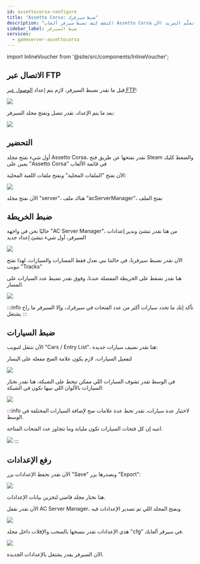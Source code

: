 ```yaml
---
id: assettocorsa-configure
title: "Assetto Corsa: ضبط سيرفرك"
description: "اكتشف كيف تضبط سيرفر ألعاب Assetto Corsa الخاص بك مع خرائط وسيارات مخصصة لتجربة لعب مثالية → تعلّم المزيد الآن"
sidebar_label: ضبط السيرفر
services:
  - gameserver-assettocorsa
---
```


import InlineVoucher from '@site/src/components/InlineVoucher';

<InlineVoucher />

## الاتصال عبر FTP

قبل ما نقدر نضبط السيرفر، لازم يتم إعداد [الوصول عبر FTP](gameserver-ftpaccess.md):

![](https://screensaver01.zap-hosting.com/index.php/s/GdzeM4wyAGtGk8e/preview)

بعد ما يتم الإعداد، تقدر تتصل وتفتح مجلد السيرفر:

![](https://screensaver01.zap-hosting.com/index.php/s/dkSSLWF5QGGf4yR/preview)


## التحضير

أول شيء نفتح مجلد Assetto Corsa، نقدر نفتحها عن طريق فتح Steam والضغط كليك يمين على "Assetto Corsa" في قائمة الألعاب

الآن نفتح "الملفات المحلية" ونفتح ملفات اللعبة المحلية:

![](https://screensaver01.zap-hosting.com/index.php/s/XKBgdiNbZ5AXtia/preview)

الآن نفتح مجلد "server"، هناك ملف "acServerManager"، نفتح الملف

## ضبط الخريطة

حاليًا نحن في واجهة "AC Server Manager"، من هنا نقدر ننشئ وندير إعدادات السيرفر، أول شيء ننشئ إعداد جديد

![](https://screensaver01.zap-hosting.com/index.php/s/Z37toTgBHDmf54n/preview)

الآن نقدر نضبط سيرفرنا، في حالتنا نبي نعدل فقط المسارات والسيارات، لهذا نفتح تبويب "Tracks"

هنا نقدر نضغط على الخريطة المفضلة عندنا، وفوق نقدر نضبط عدد السيارات على المسار.

![](https://screensaver01.zap-hosting.com/index.php/s/Hr9AMt9SHyas4CN/preview)

:::info
تأكد إنك ما تحدد سيارات أكثر من عدد الفتحات في سيرفرك، وإلا السيرفر ما راح يشتغل
:::

## ضبط السيارات

الآن ننتقل لتبويب "Cars / Entry List"، هنا نقدر نضيف سيارات جديدة:


لتفعيل السيارات، لازم يكون علامة الصح مفعلة على اليسار

![](https://screensaver01.zap-hosting.com/index.php/s/4w643p56GLXK9cP/preview)

في الوسط تقدر تشوف السيارات اللي ممكن تنحط على الشبكة، هنا نقدر نختار السيارات بالألوان اللي نبيها تكون في الشبكة:

![](https://screensaver01.zap-hosting.com/index.php/s/T5SfpsdAPxfMwnY/preview)

:::info
لاختيار عدة سيارات، تقدر تحط عدة علامات صح لإضافة السيارات المختلفة في الوسط.

انتبه إن كل فتحات السيارات تكون مليانة وما تتجاوز عدد الفتحات المتاحة.

![](https://screensaver01.zap-hosting.com/index.php/s/FTeJX3BJipBRFQP/preview)
:::

## رفع الإعدادات

الآن نقدر نحفظ الإعدادات بزر "Save" ونصدرها بزر "Export":

![](https://screensaver01.zap-hosting.com/index.php/s/b7co7wfcegmwPYd/preview)

هنا نختار مجلد فاضي لتخزين بيانات الإعدادات.

الآن نقدر نقفل AC Server Manager، ونفتح المجلد اللي تم تصدير الإعدادات فيه.

![](https://screensaver01.zap-hosting.com/index.php/s/4Nysjo24BAAGbqe/preview)

هذي الإعدادات نقدر ننسخها بالسحب والإفلات داخل مجلد "cfg" في سيرفر ألعابك.

![](https://screensaver01.zap-hosting.com/index.php/s/YKHtnDMSqBgssDc/preview)

الآن السيرفر يقدر يشتغل بالإعدادات الجديدة.

<InlineVoucher />